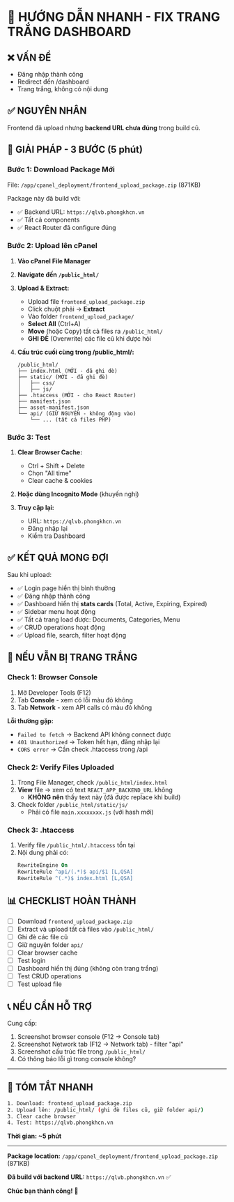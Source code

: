# 🚀 HƯỚNG DẪN NHANH - FIX TRANG TRẮNG DASHBOARD

## ❌ VẤN ĐỀ
- Đăng nhập thành công
- Redirect đến /dashboard
- Trang trắng, không có nội dung

## ✅ NGUYÊN NHÂN
Frontend đã upload nhưng **backend URL chưa đúng** trong build cũ.

## 🔧 GIẢI PHÁP - 3 BƯỚC (5 phút)

### Bước 1: Download Package Mới
File: `/app/cpanel_deployment/frontend_upload_package.zip` (871KB)

Package này đã build với:
- ✅ Backend URL: `https://qlvb.phongkhcn.vn`
- ✅ Tất cả components
- ✅ React Router đã configure đúng

### Bước 2: Upload lên cPanel

1. **Vào cPanel File Manager**
2. **Navigate đến `/public_html/`**
3. **Upload & Extract:**
   - Upload file `frontend_upload_package.zip`
   - Click chuột phải → **Extract**
   - Vào folder `frontend_upload_package/`
   - **Select All** (Ctrl+A)
   - **Move** (hoặc Copy) tất cả files ra `/public_html/`
   - **GHI ĐÈ** (Overwrite) các file cũ khi được hỏi

4. **Cấu trúc cuối cùng trong /public_html/:**
   ```
   /public_html/
   ├── index.html (MỚI - đã ghi đè)
   ├── static/ (MỚI - đã ghi đè)
   │   ├── css/
   │   ├── js/
   ├── .htaccess (MỚI - cho React Router)
   ├── manifest.json
   ├── asset-manifest.json
   └── api/ (GIỮ NGUYÊN - không động vào)
       └── ... (tất cả files PHP)
   ```

### Bước 3: Test

1. **Clear Browser Cache:**
   - Ctrl + Shift + Delete
   - Chọn "All time"
   - Clear cache & cookies

2. **Hoặc dùng Incognito Mode** (khuyến nghị)

3. **Truy cập lại:**
   - URL: `https://qlvb.phongkhcn.vn`
   - Đăng nhập lại
   - Kiểm tra Dashboard

## ✅ KẾT QUẢ MONG ĐỢI

Sau khi upload:
- ✅ Login page hiển thị bình thường
- ✅ Đăng nhập thành công
- ✅ Dashboard hiển thị **stats cards** (Total, Active, Expiring, Expired)
- ✅ Sidebar menu hoạt động
- ✅ Tất cả trang load được: Documents, Categories, Menu
- ✅ CRUD operations hoạt động
- ✅ Upload file, search, filter hoạt động

## 🐛 NẾU VẪN BỊ TRANG TRẮNG

### Check 1: Browser Console
1. Mở Developer Tools (F12)
2. Tab **Console** - xem có lỗi màu đỏ không
3. Tab **Network** - xem API calls có màu đỏ không

**Lỗi thường gặp:**
- `Failed to fetch` → Backend API không connect được
- `401 Unauthorized` → Token hết hạn, đăng nhập lại
- `CORS error` → Cần check .htaccess trong /api

### Check 2: Verify Files Uploaded
1. Trong File Manager, check `/public_html/index.html`
2. **View** file → xem có text `REACT_APP_BACKEND_URL` không
   - **KHÔNG nên** thấy text này (đã được replace khi build)
3. Check folder `/public_html/static/js/`
   - Phải có file `main.xxxxxxxx.js` (với hash mới)

### Check 3: .htaccess
1. Verify file `/public_html/.htaccess` tồn tại
2. Nội dung phải có:
   ```apache
   RewriteEngine On
   RewriteRule ^api/(.*)$ api/$1 [L,QSA]
   RewriteRule ^(.*)$ index.html [L,QSA]
   ```

## 📊 CHECKLIST HOÀN THÀNH

- [ ] Download `frontend_upload_package.zip`
- [ ] Extract và upload tất cả files vào `/public_html/`
- [ ] Ghi đè các file cũ
- [ ] Giữ nguyên folder `api/`
- [ ] Clear browser cache
- [ ] Test login
- [ ] Dashboard hiển thị đúng (không còn trang trắng)
- [ ] Test CRUD operations
- [ ] Test upload file

## 📞 NẾU CẦN HỖ TRỢ

Cung cấp:
1. Screenshot browser console (F12 → Console tab)
2. Screenshot Network tab (F12 → Network tab) - filter "api"
3. Screenshot cấu trúc file trong `/public_html/`
4. Có thông báo lỗi gì trong console không?

---

## 🎯 TÓM TẮT NHANH

```bash
1. Download: frontend_upload_package.zip
2. Upload lên: /public_html/ (ghi đè files cũ, giữ folder api/)
3. Clear cache browser
4. Test: https://qlvb.phongkhcn.vn
```

**Thời gian: ~5 phút**

---

**Package location:** `/app/cpanel_deployment/frontend_upload_package.zip` (871KB)

**Đã build với backend URL:** `https://qlvb.phongkhcn.vn` ✅

**Chúc bạn thành công! 🎉**
